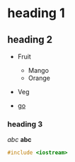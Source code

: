# heading 1
## heading 2
- Fruit
  - Mango
  - Orange
- Veg

- [go](https://www.google.com/)



### heading 3
*abc*
**abc**

```cpp
#include <iostream>
```
